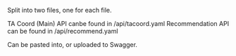 Split into two files, one for each file.

TA Coord (Main) API canbe found in /api/tacoord.yaml
Recommendation API can be found in /api/recommend.yaml

Can be pasted into, or uploaded to Swagger.